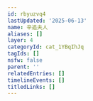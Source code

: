 ```yaml
---
id: rbyuzvq4
lastUpdated: '2025-06-13'
name: 辛追夫人
aliases: []
layer: 4
categoryId: cat_1YBqIhJq
tagIds: []
nsfw: false
parent: ''
relatedEntries: []
timelineEvents: []
titledLinks: []
---
```


